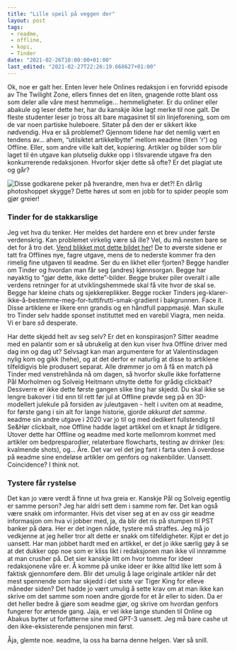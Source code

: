```yaml
---
title: "Lille speil på veggen der"
layout: post
tags: 
 - readme,
 - offline,
 - kopi,
 - Tinder
date: "2021-02-26T10:00:00+01:00"
last_edited: "2021-02-27T22:26:19.668627+01:00"
---
```

Ok, noe er galt her. Enten lever hele Onlines redaksjon i en forvridd episode av The Twilight Zone, ellers finnes det en liten, gnagende rotte blant oss som deler alle våre mest hemmelige… hemmeligheter. Er du onliner eller abakule og leser dette her, har du kanskje ikke lagt merke til noe galt. De fleste studenter leser jo tross alt bare magasinet til *sin* linjeforening, som om de var noen partiske huleboere. Sitater på den der er sikkert ikke nødvendig. Hva er så problemet? Gjennom tidene har det nemlig vært en tendens av… ahem, “utilsiktet artikkelbytte” mellom ʀeadme (liten 'r') og Offline. Eller, som andre ville kalt det, kopiering. Artikler og bilder som blir laget til én utgave kan plutselig dukke opp i tilsvarende utgave fra den konkurrerende redaksjonen. Hvorfor skjer dette så ofte? Er det plagiat ute og går?

![Disse godkarene peker på hverandre, men hva er det?! En dårlig photoshoppet skygge? Dette høres ut som en jobb for to spider people som gjør greier!](https://online.ntnu.no/media/images/responsive/7f04badd-d507-4584-a129-98d3ddca216d.png)

### Tinder for de stakkarslige

Jeg vet hva du tenker. Her meldes det hardere enn et brev under første verdenskrig. Kan problemet virkelig være så ille? Vel, du må nesten bare se det for å tro det. [Vend blikket mot dette bildet her](https://online.ntnu.no/media/images/responsive/cbb35e5f-8d1e-4964-8c16-0507e30550d0.png)! De to øverste sidene er tatt fra Offlines nye, fagre utgave, mens de to nederste kommer fra den rimelig fine utgaven til ʀeadme. Ser du en likhet eller fjorten? Begge handler om Tinder og hvordan man får seg (andres) kjønnsorgan. Begge har nøyaktig to “gjør dette, ikke dette”-bilder. Begge bruker piler overalt i alle verdens retninger for at utviklingshemmede skal få vite hvor de skal se. Begge har kleine chats og sjekkereplikker. Begge rocker Tinders jeg-klarer-ikke-å-bestemme-meg-for-tuttifrutti-smak-gradient i bakgrunnen. Face it. Disse artiklene er likere enn grandis og en håndfull pappmasjé. Man skulle tro Tinder selv hadde sponset instituttet med en varebil Viagra, men neida. Vi er bare *så* desperate.

Har dette skjedd helt av seg selv? Er det en konspirasjon? Sitter ʀeadme med en palantir som er så ubrukelig at den kun viser hva Offline driver med dag inn og dag ut? Selvsagt kan man argumentere for at Valentinsdagen nylig kom og gikk (hehe), og at det derfor er naturlig at disse to artiklene tilfeldigvis ble produsert separat. Alle drømmer jo om å få en match på Tinder med venstrehånda nå om dagen, så hvorfor skulle ikke forfatterne Pål Morholmen og Solveig Heitmann utnytte dette for grådig clickbait? Dessverre er ikke dette første gangen slike ting har skjedd. Du skal ikke se lengre bakover i tid enn til rett før jul at Offline prøvde seg på en 3D-modellert julekule på forsiden av juleutgaven - helt i uviten om at ʀeadme, for første gang i sin alt for lange historie, gjorde *akkurat det samme*. ʀeadme sin andre utgave i 2020 var jo til og med dedikert fullstendig til Se&Hør clickbait, noe Offline hadde laget artikkel om et knapt år tidligere. Utover dette har Offline og ʀeadme med korte mellomrom kommet med artikler om bedpresparodier, relaterbare flowcharts, testing av drinker (les: kvalmende shots), og… Åre. Det var vel det jeg fant i farta uten å overdose på ʀeadme sine endeløse artikler om genfors og nakenbilder. Uansett. Coincidence? I think not.

### Tystere får rystelse

Det kan jo være verdt å finne ut hva greia er. Kanskje Pål og Solveig egentlig er samme person? Jeg har aldri sett dem i samme rom før. Det kan også være snakk om informanter. Hvis det viser seg at en av oss gir ʀeadme informasjon om hva vi jobber med, ja, da blir det ris på stumpen til PST banker på døra. Her er det ingen nåde, tystere må straffes. Jeg må jo vedkjenne at jeg heller tror alt dette er snakk om tilfeldigheter. Kjipt er det jo uansett. Har man jobbet hardt med en artikkel, er det jo ikke særlig gøy å se at det dukker opp noe som er kliss likt i redaksjonen man ikke vil innrømme at man crusher på. Det sier kanskje litt om hvor tomme for ideer redaksjonene våre er. Å komme på unike ideer er ikke alltid like lett som å faktisk gjennomføre dem. Blir det umulig å lage originale artikler når det mest spennende som har skjedd i det siste var Tiger King for elleve måneder siden? Det hadde jo vært umulig å sette krav om at man ikke kan skrive om det samme som noen andre gjorde for et år eller to siden. Da er det heller bedre å gjøre som ʀeadme gjør, og skrive om hvordan genfors fungerer for ørtende gang. Jaja, er vel ikke lange stunden til Online og Abakus bytter ut forfatterne sine med GPT-3 uansett. Jeg må bare cashe ut den ikke-eksisterende pensjonen min først.

Åja, glemte noe. ʀeadme, la oss ha barna denne helgen. Vær så snill.
